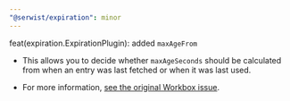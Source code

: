 ```yaml
---
"@serwist/expiration": minor
---
```


feat(expiration.ExpirationPlugin): added `maxAgeFrom`

- This allows you to decide whether `maxAgeSeconds` should be calculated from when an entry was last fetched or when it was last used.

- For more information, [see the original Workbox issue](https://github.com/GoogleChrome/workbox/issues/2863).

